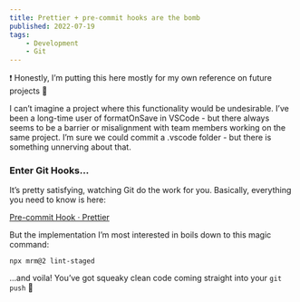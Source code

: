 ```yaml
---
title: Prettier + pre-commit hooks are the bomb
published: 2022-07-19
tags:
    - Development
    - Git
---
```


<aside>
❗ Honestly, I’m putting this here mostly for my own reference on future projects 🙂

</aside>

I can’t imagine a project where this functionality would be undesirable. I’ve been a long-time user of formatOnSave in VSCode - but there always seems to be a barrier or misalignment with team members working on the same project. I’m sure we could commit a .vscode folder - but there is something unnerving about that.

### Enter Git Hooks…

It’s pretty satisfying, watching Git do the work for you. Basically, everything you need to know is here:

[Pre-commit Hook · Prettier](https://prettier.io/docs/en/precommit.html)

But the implementation I’m most interested in boils down to this magic command:

```Shell
npx mrm@2 lint-staged
```

…and voila! You’ve got squeaky clean code coming straight into your `git push` 🎉